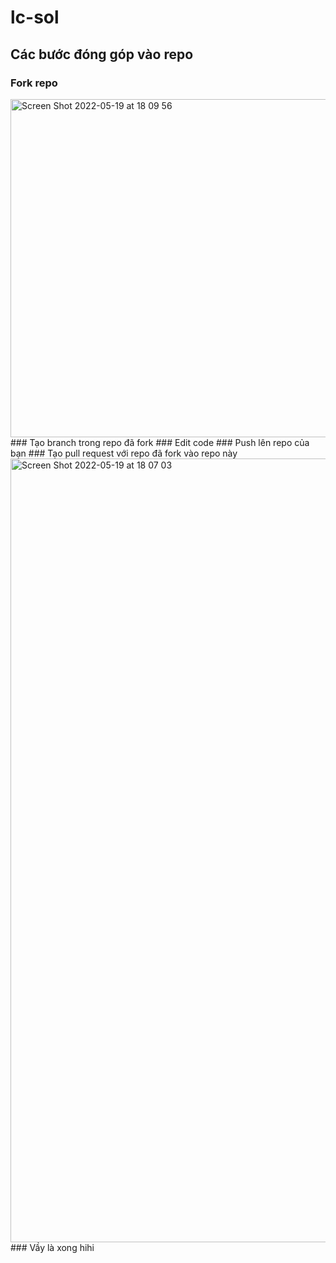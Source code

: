 # lc-sol
## Các bước đóng góp vào repo
### Fork repo
<img width="541" alt="Screen Shot 2022-05-19 at 18 09 56" src="https://user-images.githubusercontent.com/44517986/169280093-fc98068a-d80c-4e61-b069-20be0ed855f5.png">
### Tạo branch trong repo đã fork
### Edit code
### Push lên repo của bạn
### Tạo pull request với repo đã fork vào repo này
<img width="1254" alt="Screen Shot 2022-05-19 at 18 07 03" src="https://user-images.githubusercontent.com/44517986/169279960-974d7abf-0b02-4db1-97a5-6dbeedca905f.png">
### Vầy là xong hihi
